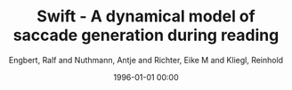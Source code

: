 ---
layout: post
title: Swift - A dynamical model of saccade generation during reading

date: 1996-01-01 00:00
author: Engbert, Ralf and Nuthmann, Antje and Richter, Eike M and Kliegl, Reinhold
journal: Psychological Review

link: https://doi.org/10.1037/0033-295X.112.4.777

year: 2005
---